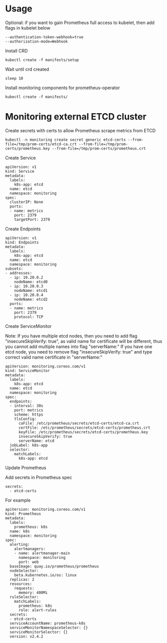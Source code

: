 # Usage

Optional: if you want to gain Prometheus full access to kubelet, then add flags in kubelet below

```
--authentication-token-webhook=true
--authorization-mode=Webhook
```

Install CRD

```
kubectl create -f manifests/setup
```

Wait until crd created

```
sleep 10
```

Install monitoring components for prometheus-operator

```
kubectl create -f manifests/
```

# Monitoring external ETCD cluster

Create secrets with certs to allow Prometheus scrape metrics from ETCD

```
kubectl -n monitoring create secret generic etcd-certs --from-file=/tmp/prom-certs/etcd-ca.crt --from-file=/tmp/prom-certs/prometheus.key --from-file=/tmp/prom-certs/prometheus.crt
```

Create Service

```
apiVersion: v1
kind: Service
metadata:
  labels:
    k8s-app: etcd
  name: etcd
  namespace: monitoring
spec:
  clusterIP: None
  ports:
  - name: metrics
    port: 2379
    targetPort: 2379
```

Create Endpoints

```
apiVersion: v1
kind: Endpoints
metadata:
  labels:
    k8s-app: etcd
  name: etcd
  namespace: monitoring
subsets:
- addresses:
  - ip: 10.20.0.2
    nodeName: etcd0
  - ip: 10.20.0.3
    nodeName: etcd1 
  - ip: 10.20.0.4
    nodeName: etcd2
  ports:
  - name: metrics
    port: 2379
    protocol: TCP
```

Create ServiceMonitor

Note: If you have multiple etcd nodes, then you need to add flag "insecureSkipVerify: true", as valid name for certificate will be different, thus you cannot add multiple names into flag "serverName:" 
If you have one etcd node, you need to remove flag "insecureSkipVerify: true" and type correct valid name certificate in "serverName:"

```
apiVersion: monitoring.coreos.com/v1
kind: ServiceMonitor
metadata:
  labels:
    k8s-app: etcd
  name: etcd
  namespace: monitoring
spec:
  endpoints:
  - interval: 30s
    port: metrics
    scheme: https
    tlsConfig:
      caFile: /etc/prometheus/secrets/etcd-certs/etcd-ca.crt
      certFile: /etc/prometheus/secrets/etcd-certs/prometheus.crt
      keyFile: /etc/prometheus/secrets/etcd-certs/prometheus.key
      insecureSkipVerify: true
      serverName: etcd
  jobLabel: k8s-app
  selector:
    matchLabels:
      k8s-app: etcd
```

Update Prometheus

Add secrets in Prometheus spec 

```
secrets:
  - etcd-certs
```

For example

```
apiVersion: monitoring.coreos.com/v1
kind: Prometheus
metadata:
  labels:
    prometheus: k8s
  name: k8s
  namespace: monitoring
spec:
  alerting:
    alertmanagers:
    - name: alertmanager-main
      namespace: monitoring
      port: web
  baseImage: quay.io/prometheus/prometheus
  nodeSelector:
    beta.kubernetes.io/os: linux
  replicas: 2
  resources:
    requests:
      memory: 400Mi
  ruleSelector:
    matchLabels:
      prometheus: k8s
      role: alert-rules
  secrets:
  - etcd-certs
  serviceAccountName: prometheus-k8s
  serviceMonitorNamespaceSelector: {}
  serviceMonitorSelector: {}
  version: v2.4.2
  ```

